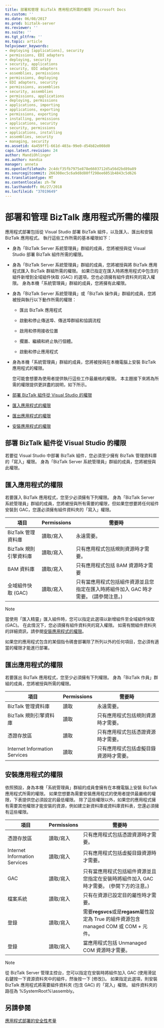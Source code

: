```yaml
---
title: 部署和管理 BizTalk 應用程式所需的權限 |Microsoft Docs
ms.custom: ''
ms.date: 06/08/2017
ms.prod: biztalk-server
ms.reviewer: ''
ms.suite: ''
ms.tgt_pltfrm: ''
ms.topic: article
helpviewer_keywords:
- deploying [applications], security
- permissions, EDI adapters
- deploying, security
- security, applications
- security, EDI adapters
- assemblies, permissions
- permissions, deploying
- EDI adapters, security
- permissions, assemblies
- security, assemblies
- permissions, applications
- deploying, permissions
- applications, importing
- applications, exporting
- permissions, exporting
- installing, permissions
- applications, security
- security, permissions
- applications, installing
- assemblies, security
- managing, security
ms.assetid: 4a459ff1-661d-403a-99e0-d54b82e008d0
caps.latest.revision: 24
author: MandiOhlinger
ms.author: mandia
manager: anneta
ms.openlocfilehash: 2c4dcf35fb7975e878e6603712d5a56d2bd89a89
ms.sourcegitcommit: 266308ec5c6a9d8d80ff298ee6051b4843c5d626
ms.translationtype: MT
ms.contentlocale: zh-TW
ms.lasthandoff: 06/27/2018
ms.locfileid: "37019649"
---
```

# <a name="permissions-required-for-deploying-and-managing-a-biztalk-application"></a>部署和管理 BizTalk 應用程式所需的權限
應用程式部署包括從 Visual Studio 部署 BizTalk 組件，以及匯入、匯出和安裝 BizTalk 應用程式。 執行這些工作所需的基本權限如下：  
  
- 身為「BizTalk Server 系統管理員」群組的成員，您將被授與從 Visual Studio 部署 BizTalk 組件所需的權限。  
  
- 身為「BizTalk Server 系統管理員」群組的成員，您將被授與將 BizTalk 應用程式匯入 BizTalk 群組所需的權限。 如果已指定在匯入時將應用程式中包含的組件新增到全域組件快取 (GAC) 的選項，您也必須擁有組件資料夾的寫入權限。 身為本機「系統管理員」群組的成員，您將擁有此權限。  
  
- 身為「BizTalk Server 系統管理員」或「BizTalk 操作員」群組的成員，您將被授與執行以下動作所需的權限：  
  
  -   匯出 BizTalk 應用程式  
  
  -   啟動和停止傳送埠、傳送埠群組和協調流程  
  
  -   啟用和停用接收位置  
  
  -   擱置、繼續和終止執行個體。  
  
  -   啟動和停止應用程式  
  
- 身為本機「系統管理員」群組的成員，您將被授與在本機電腦上安裝 BizTalk 應用程式的權限。  
  
  您可能會想要為使用者提供執行這些工作最嚴格的權限。 本主題接下來將為所需的權限提供更詳盡的說明，如下所示。  
  
- [部署 BizTalk 組件從 Visual Studio 的權限](#BKMK_Permissions_for_deploying)  
  
- [匯入應用程式的權限](#BKMK_Permissions_for_importing)  
  
- [匯出應用程式的權限](#BKMK_Permissions_for_exporting)  
  
- [安裝應用程式的權限](#BKMK_Permissions_for_installing_an_application)  
  
##  <a name="BKMK_Permissions_for_deploying"></a> 部署 BizTalk 組件從 Visual Studio 的權限  
 若要從 Visual Studio 中部署 BizTalk 組件，您必須至少擁有 BizTalk 管理資料庫的「寫入」權限。 身為「BizTalk Server 系統管理員」群組的成員，您將被授與此權限。  
  
##  <a name="BKMK_Permissions_for_importing"></a> 匯入應用程式的權限  
 若要匯入 BizTalk 應用程式，您至少必須擁有下列權限。 身為「BizTalk Server 系統管理員」群組的成員，您將被授與所有需要的權限，但如果您想要將任何組件安裝到 GAC，您還必須擁有組件資料夾的「寫入」權限。  
  
|項目|Permissions|需要時|  
|----------|-----------------|-------------------|  
|BizTalk 管理資料庫|讀取/寫入|永遠需要。|  
|BizTalk 規則引擎資料庫|讀取/寫入|只有應用程式包括規則資源時才需要。|  
|BAM 資料庫|讀取/寫入|只有應用程式包括 BAM 資源時才需要|  
|全域組件快取 (GAC)|讀取/寫入|只有當應用程式包括組件資源並且您指定在匯入時將組件加入 GAC 時才需要。 (請參閱注意。)|  
  
> [!NOTE]
>  當使用「匯入精靈」匯入組件時，您可以指定此選項以新增組件至全域組件快取 (GAC)。 在此情況下，您必須擁有組件資料夾的寫入權限。 如需有關組件資料夾的詳細資訊，請參閱[安裝應用程式的權限](#BKMK_Permissions_for_installing_an_application)。  
>   
>  如果您的應用程式包含的某個指令碼會部署除了所列以外的任何項目，您必須有適當的權限才能進行部署。  
  
##  <a name="BKMK_Permissions_for_exporting"></a> 匯出應用程式的權限  
 若要匯出 BizTalk 應用程式，您至少必須擁有下列權限。 身為「BizTalk 作員」群組的成員，您將被授與所需的權限。  
  
|項目|Permissions|需要時|  
|----------|-----------------|-------------------|  
|BizTalk 管理資料庫|讀取|永遠需要。|  
|BizTalk 規則引擎資料庫|讀取|只有應用程式包括規則資源時才需要。|  
|憑證存放區|讀取|只有應用程式包括憑證資源時才需要。|  
|Internet Information Services|讀取|只有應用程式包括虛擬目錄資源時才需要。|  
  
##  <a name="BKMK_Permissions_for_installing_an_application"></a> 安裝應用程式的權限  
 依照預設，身為本機「系統管理員」群組的成員會擁有在本機電腦上安裝 BizTalk 應用程式所需的權限。 如果您想要為需要安裝應用程式的使用者提供最嚴格的權限，下表提供您必須設定的最低權限。 除了這些權限以外，如果您的應用程式擁有需要其他權限才能安裝的資源，例如建立新資料庫或資料庫資料表，您還必須擁有這些權限。  
  
|項目|Permissions|需要時|  
|----------|-----------------|-------------------|  
|憑證存放區|讀取/寫入|只有應用程式包括憑證資源時才需要。|  
|Internet Information Services|讀取/寫入|只有應用程式包括虛擬目錄資源時才需要。|  
|GAC|讀取/寫入|只有當應用程式包括組件資源並且您指定在安裝時將組件加入 GAC 時才需要。 (參閱下方的注意。)|  
|檔案系統|讀取/寫入|只有在資源已設定目的屬性時才需要。|  
|登錄|讀取/寫入|需要**regsvcs**或是**regasm**屬性設定為 True 的組件資源包含 managed COM 或 COM + 元件。|  
|登錄|讀取/寫入|當應用程式包括 Unmanaged COM 資源時才需要。|  
  
> [!NOTE]
>  從 BizTalk Server 管理主控台，您可以指定在安裝時將組件加入 GAC (使用滑鼠右鍵按一下資源資料夾中的組件，然後按一下 [修改])。 如果指定此選項，則安裝 BizTalk 應用程式將需要組件資料夾 (包含 GAC) 的「寫入」權限。 組件資料夾的路徑為 %SystemRoot%\assembly。  
  
## <a name="see-also"></a>另請參閱  
 [應用程式部署的安全性考量](../core/security-considerations-for-application-deployment.md)